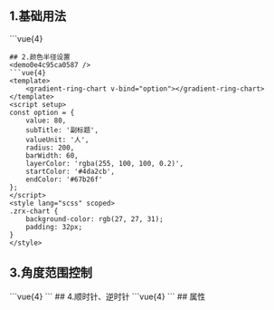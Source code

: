 ## 1.基础用法
<demof8c53bdc2058 />
```vue{4}
<template>
    <gradient-ring-chart :value="v" subTitle="风险指数" valueUnit="%"></gradient-ring-chart>
    <el-button @click="randomValue">随机值</el-button>
</template>
<script setup>;
import { ref } from 'vue';

const v = ref(50);

const randomValue = () => (v.value = Math.round(Math.random() * 100));
</script>
<style lang="scss" scoped>
.zrx-chart {
    background-color: #042a44;
    padding: 32px;
}
</style>
```
## 2.颜色半径设置
<demo0e4c95ca0587 />
```vue{4}
<template>
    <gradient-ring-chart v-bind="option"></gradient-ring-chart>
</template>
<script setup>
const option = {
    value: 80,
    subTitle: '副标题',
    valueUnit: '人',
    radius: 200,
    barWidth: 60,
    layerColor: 'rgba(255, 100, 100, 0.2)',
    startColor: '#4da2cb',
    endColor: '#67b26f'
};
</script>
<style lang="scss" scoped>
.zrx-chart {
    background-color: rgb(27, 27, 31);
    padding: 32px;
}
</style>
```
## 3.角度范围控制
<demo33abde38fed8 />
```vue{4}
<template>
    <gradient-ring-chart v-bind="option"></gradient-ring-chart>
    <gradient-ring-chart v-bind="option2"></gradient-ring-chart>
    <gradient-ring-chart v-bind="option3"></gradient-ring-chart>
</template>
<script setup>
const option = {
    value: 60,
    subTitle: '副标题',
    valueUnit: '人',
    startAngle: 120,
    angleRange: 120
};
const option2 = {
    value: 80,
    subTitle: '副标题',
    valueUnit: '人',
    startAngle: 240,
    angleRange: 240
};
const option3 = {
    value: 80,
    subTitle: '副标题',
    valueUnit: '人',
    startAngle: 0,
    angleRange: 360
};
</script>
<style lang="scss" scoped>
.zrx-chart {
    background-color: #042a44;
    padding: 32px;
}
</style>
```
## 4.顺时针、逆时针
<demo18bffad0f6ec />
```vue{4}
<template>
    <gradient-ring-chart v-bind="option"></gradient-ring-chart>
    <gradient-ring-chart v-bind="option2"></gradient-ring-chart>
</template>
<script setup>
const option = {
    value: 66,
    clockwise: true,
    startAngle: 140
};
const option2 = {
    value: 66,
    clockwise: false,
    startAngle: 40,
    angleRange: 260
};
</script>
<style lang="scss" scoped>
.zrx-chart {
    background-color: #042a44;
    padding: 32px;
}
</style>
```
## 属性
<demo9de4802897a5 />
<script setup>
import demof8c53bdc2058 from '../../document/gradientRingChart/1.基础用法.vue'
import demo0e4c95ca0587 from '../../document/gradientRingChart/2.颜色半径设置.vue'
import demo33abde38fed8 from '../../document/gradientRingChart/3.角度范围控制.vue'
import demo18bffad0f6ec from '../../document/gradientRingChart/4.顺时针、逆时针.vue'
import demo9de4802897a5 from '../../document/gradientRingChart/属性.vue'
</script>